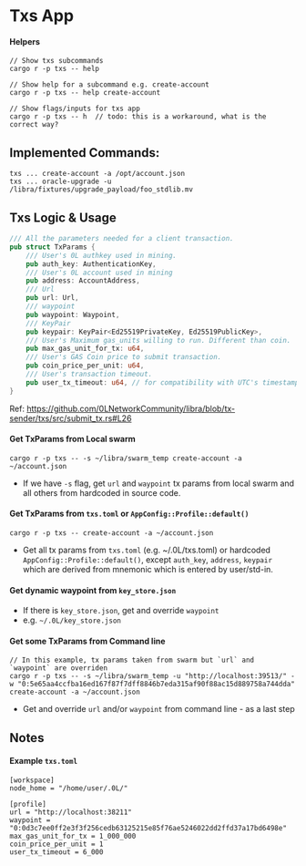 
# Txs App

#### Helpers  

```
// Show txs subcommands 
cargo r -p txs -- help

// Show help for a subcommand e.g. create-account
cargo r -p txs -- help create-account

// Show flags/inputs for txs app 
cargo r -p txs -- h  // todo: this is a workaround, what is the correct way?

```

## Implemented Commands:

```
txs ... create-account -a /opt/account.json
txs ... oracle-upgrade -u /libra/fixtures/upgrade_payload/foo_stdlib.mv
```

## Txs Logic & Usage

``` Rust
/// All the parameters needed for a client transaction.
pub struct TxParams {
    /// User's 0L authkey used in mining.
    pub auth_key: AuthenticationKey,
    /// User's 0L account used in mining
    pub address: AccountAddress,
    /// Url
    pub url: Url,
    /// waypoint
    pub waypoint: Waypoint,
    /// KeyPair
    pub keypair: KeyPair<Ed25519PrivateKey, Ed25519PublicKey>,
    /// User's Maximum gas_units willing to run. Different than coin. 
    pub max_gas_unit_for_tx: u64,
    /// User's GAS Coin price to submit transaction.
    pub coin_price_per_unit: u64,
    /// User's transaction timeout.
    pub user_tx_timeout: u64, // for compatibility with UTC's timestamp.
}
```
Ref: https://github.com/0LNetworkCommunity/libra/blob/tx-sender/txs/src/submit_tx.rs#L26


#### Get TxParams from Local swarm
```
cargo r -p txs -- -s ~/libra/swarm_temp create-account -a ~/account.json  
```
- If we have `-s` flag, get `url` and `waypoint` tx params from local swarm and all others from hardcoded in source code.  


#### Get TxParams from `txs.toml` or `AppConfig::Profile::default()`

```
cargo r -p txs -- create-account -a ~/account.json   
```
- Get all tx params from `txs.toml` (e.g. ~/.0L/txs.toml) or hardcoded `AppConfig::Profile::default()`, except `auth_key`, `address`, `keypair` which are derived from mnemonic which is entered by user/std-in.

#### Get dynamic waypoint from `key_store.json`

- If there is `key_store.json`, get and override `waypoint` 
- e.g. `~/.0L/key_store.json`  

#### Get some TxParams from Command line
```
// In this example, tx params taken from swarm but `url` and `waypoint` are overriden 
cargo r -p txs -- -s ~/libra/swarm_temp -u "http://localhost:39513/" -w "0:5e65aa4ccfba16ed167f87f7dff8846b7eda315af90f88ac15d889758a744dda" create-account -a ~/account.json 
```

- Get and override `url` and/or `waypoint` from command line - as a last step 


## Notes

#### Example `txs.toml`

```
[workspace]
node_home = "/home/user/.0L/"

[profile]
url = "http://localhost:38211"        
waypoint = "0:0d3c7ee0ff2e3f3f256cedb63125215e85f76ae5246022dd2ffd37a17bd6498e"
max_gas_unit_for_tx = 1_000_000
coin_price_per_unit = 1
user_tx_timeout = 6_000
```

